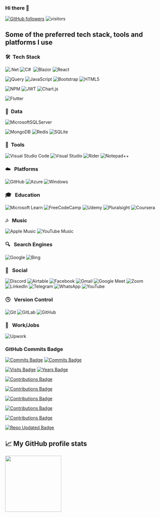 ### Hi there 👋

<!--
**BionStt/BionStt** is a ✨ _special_ ✨ repository because its `README.md` (this file) appears on your GitHub profile.

Here are some ideas to get you started:

- 🔭 I’m currently working on ...
- 🌱 I’m currently learning ...
- 👯 I’m looking to collaborate on ...
- 🤔 I’m looking for help with ...
- 💬 Ask me about ...
- 📫 How to reach me: ...
- 😄 Pronouns: ...
- ⚡ Fun fact: ...
[![Twitter Badge](http://img.shields.io/badge/-@lord_shinjo-1ca0f1?style=social&logo=twitter&logoColor=blue&link=https://twitter.com/lord_shinjo)](https://twitter.com/lord_shinjo) 
[![Instagram Badge](https://img.shields.io/badge/-lord_shinjo-blue?style=social&logo=Instagram&link=https://www.instagram.com/lrdshinjo/)](https://www.instagram.com/lord_shinjo5/) 
[![Facebook Badge](https://img.shields.io/badge/-Jeff_Maruli-blue?style=social&logo=facebook&link=https://www.facebook.com/lordshinjo/)](https://www.facebook.com/lordshinjo/) 
<code><img height="20" src="https://raw.githubusercontent.com/github/explore/80688e429a7d4ef2fca1e82350fe8e3517d3494d/topics/php/php.png"></code>
<code><img height="20" src="https://www.zend.com/sites/zend/files/image/2019-09/logo-codeigniter.jpg"></code>
<code><img height="20" src="https://raw.githubusercontent.com/github/explore/80688e429a7d4ef2fca1e82350fe8e3517d3494d/topics/laravel/laravel.png"></code>
[![Top Langs](https://github-readme-stats.vercel.app/api/top-langs/?username=BionStt)](https://github.com/BionStt/github-readme-stats)
-->
<div align="centre">

[![GitHub followers](https://img.shields.io/github/followers/BionStt?label=Follow&style=social)](https://github.com/BionStt/?tab=follow)
![visitors](https://hit-badger.glitch.me/badge?page_id=BionStt.BionStt)
 </div>

## Some of the preferred tech stack, tools and platforms I use
### 🛠️ &nbsp;Tech Stack

![.Net](https://img.shields.io/badge/.NET-5C2D91?style=for-the-badge&logo=.net&logoColor=white)
![C#](https://img.shields.io/badge/c%23-%23239120.svg?style=for-the-badge&logo=c-sharp&logoColor=orange)&nbsp;
![Blazor](https://img.shields.io/badge/blazor-%235C2D91.svg?style=for-the-badge&logo=blazor&logoColor=white)
![React](https://img.shields.io/badge/react-%2320232a.svg?style=for-the-badge&logo=react&logoColor=%2361DAFB)

![jQuery](https://img.shields.io/badge/jquery-%230769AD.svg?style=for-the-badge&logo=jquery&logoColor=white)
![JavaScript](https://img.shields.io/badge/javascript-%23323330.svg?style=for-the-badge&logo=javascript&logoColor=%23F7DF1E)
![Bootstrap](https://img.shields.io/badge/bootstrap-%23563D7C.svg?style=for-the-badge&logo=bootstrap&logoColor=white)
![HTML5](https://img.shields.io/badge/html5-%23E34F26.svg?style=for-the-badge&logo=html5&logoColor=white)

![NPM](https://img.shields.io/badge/NPM-%23CB3837.svg?style=for-the-badge&logo=npm&logoColor=white)
![JWT](https://img.shields.io/badge/JWT-black?style=for-the-badge&logo=JSON%20web%20tokens)
![Chart.js](https://img.shields.io/badge/chart.js-F5788D.svg?style=for-the-badge&logo=chart.js&logoColor=white)

![Flutter](https://img.shields.io/badge/Flutter-%2302569B.svg?style=for-the-badge&logo=Flutter&logoColor=white)



### 💾  &nbsp;Data

![MicrosoftSQLServer](https://img.shields.io/badge/Microsoft%20SQL%20Server-CC2927?style=for-the-badge&logo=microsoft%20sql%20server&logoColor=white)

![MongoDB](https://img.shields.io/badge/MongoDB-%234ea94b.svg?style=for-the-badge&logo=mongodb&logoColor=white)
![Redis](https://img.shields.io/badge/redis-%23DD0031.svg?style=for-the-badge&logo=redis&logoColor=white)
![SQLite](https://img.shields.io/badge/sqlite-%2307405e.svg?style=for-the-badge&logo=sqlite&logoColor=white)

### 🔧 &nbsp;Tools

![Visual Studio Code](https://img.shields.io/badge/Visual%20Studio%20Code-0078d7.svg?style=for-the-badge&logo=visual-studio-code&logoColor=white)
![Visual Studio](https://img.shields.io/badge/Visual%20Studio-5C2D91.svg?style=for-the-badge&logo=visual-studio&logoColor=white)
![Rider](https://img.shields.io/badge/Rider-000000.svg?style=for-the-badge&logo=Rider&logoColor=white&color=black&labelColor=crimson)
![Notepad++](https://img.shields.io/badge/Notepad++-90E59A.svg?style=for-the-badge&logo=notepad%2b%2b&logoColor=black)


### ☁️ &nbsp; Platforms
![GitHub](https://img.shields.io/badge/github-%23121011.svg?style=for-the-badge&logo=github&logoColor=white)
![Azure](https://img.shields.io/badge/azure-%230072C6.svg?style=for-the-badge&logo=microsoftazure&logoColor=white)
![Windows](https://img.shields.io/badge/Windows-0078D6?style=for-the-badge&logo=windows&logoColor=white)


### 🎓 &nbsp; Education
![Microsoft Learn](https://img.shields.io/badge/Microsoft_Learn-258ffa?style=for-the-badge&logo=microsoft&logoColor=white)
![FreeCodeCamp](https://img.shields.io/badge/Freecodecamp-%23123.svg?&style=for-the-badge&logo=freecodecamp&logoColor=green)
![Udemy](https://img.shields.io/badge/Udemy-A435F0?style=for-the-badge&logo=Udemy&logoColor=white)
![Pluralsight](https://img.shields.io/badge/Pluralsight-EE3057?style=for-the-badge&logo=pluralsight&logoColor=white)
![Coursera](https://img.shields.io/badge/Coursera-%230056D2.svg?style=for-the-badge&logo=Coursera&logoColor=white)

### 🎶  &nbsp; Music
![Apple Music](https://img.shields.io/badge/Apple_Music-9933CC?style=for-the-badge&logo=apple-music&logoColor=white)
![YouTube Music](https://img.shields.io/badge/YouTube_Music-FF0000?style=for-the-badge&logo=youtube-music&logoColor=white)

### 🔍  &nbsp; Search Engines
![Google](https://img.shields.io/badge/google-4285F4?style=for-the-badge&logo=google&logoColor=white)
![Bing](https://img.shields.io/badge/Microsoft%20Bing-258FFA?style=for-the-badge&logo=Microsoft%20Bing&logoColor=white)

### 💬  &nbsp; Social
![Discord](https://img.shields.io/badge/Discord-%235865F2.svg?style=for-the-badge&logo=discord&logoColor=white)
![Airtable](https://img.shields.io/badge/Airtable-18BFFF?style=for-the-badge&logo=Airtable&logoColor=white)
![Facebook](https://img.shields.io/badge/Facebook-%231877F2.svg?style=for-the-badge&logo=Facebook&logoColor=white)
![Gmail](https://img.shields.io/badge/Gmail-D14836?style=for-the-badge&logo=gmail&logoColor=white)
![Google Meet](https://img.shields.io/badge/Google%20Meet-00897B?style=for-the-badge&logo=google-meet&logoColor=white)
![Zoom](https://img.shields.io/badge/Zoom-2D8CFF?style=for-the-badge&logo=zoom&logoColor=white)
![LinkedIn](https://img.shields.io/badge/linkedin-%230077B5.svg?style=for-the-badge&logo=linkedin&logoColor=white)
![Telegram](https://img.shields.io/badge/Telegram-2CA5E0?style=for-the-badge&logo=telegram&logoColor=white)
![WhatsApp](https://img.shields.io/badge/WhatsApp-25D366?style=for-the-badge&logo=whatsapp&logoColor=white)
![YouTube](https://img.shields.io/badge/YouTube-%23FF0000.svg?style=for-the-badge&logo=YouTube&logoColor=white)

### 🕓 &nbsp; Version Control
![Git](https://img.shields.io/badge/git-%23F05033.svg?style=for-the-badge&logo=git&logoColor=white)
![GitLab](https://img.shields.io/badge/gitlab-%23181717.svg?style=for-the-badge&logo=gitlab&logoColor=white)
![GitHub](https://img.shields.io/badge/github-%23121011.svg?style=for-the-badge&logo=github&logoColor=white)

###  💼 &nbsp; Work/Jobs
![Upwork](https://img.shields.io/badge/UpWork-6FDA44?style=for-the-badge&logo=Upwork&logoColor=white)

### GitHub Commits Badge
[![Commits Badge](https://badges.strrl.dev/commits/yearly/BionStt)](https://badges.strrl.dev)
[![Commits Badge](https://badges.strrl.dev/commits/all/BionStt)](https://badges.strrl.dev)

[![Visits Badge](https://badges.strrl.dev/visits/BionStt/BionStt)](https://badges.strrl.dev)
[![Years Badge](https://badges.strrl.dev/years/BionStt)](https://badges.strrl.dev)

[![Contributions Badge](https://badges.strrl.dev/contributions/daily/BionStt)](https://badges.strrl.dev)

[![Contributions Badge](https://badges.strrl.dev/contributions/weekly/BionStt)](https://badges.strrl.dev)

[![Contributions Badge](https://badges.strrl.dev/contributions/monthly/BionStt)](https://badges.strrl.dev)

[![Contributions Badge](https://badges.strrl.dev/contributions/yearly/BionStt)](https://badges.strrl.dev)

[![Contributions Badge](https://badges.strrl.dev/contributions/all/BionStt)](https://badges.strrl.dev)

[![Repo Updated Badge](https://badges.strrl.dev/updated/BionStt/BionStt)](https://badges.strrl.dev)

<h2>📈 My GitHub profile stats</h2>
<a href="https://github.com/BionStt?tab=repositories">
  <img height="180em" src="https://github-readme-stats.zohan.tech/api?username=BionStt&theme=dracula&show_icons=true&count_private=true&show_icons=true&hide=contribs" />
</a>
